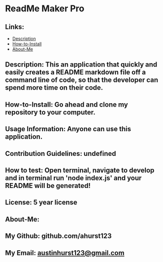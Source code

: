 
# ReadMe Maker Pro

## Links:
- [Description](#Description)
- [How-to-Install](#How-to-Install)
- [About-Me](#About-Me)

## Description: This an application that quickly and easily creates a README markdown file off a command line of code, so that the developer can spend more time on their code.

## How-to-Install: Go ahead and clone my repository to your computer.
## Usage Information: Anyone can use this application.
## Contribution Guidelines: undefined
## How to test: Open terminal, navigate to develop and in terminal run 'node index.js' and your README will be generated!
## License: 5 year license

## About-Me:
## My Github: github.com/ahurst123
## My Email: austinhurst123@gmail.com

